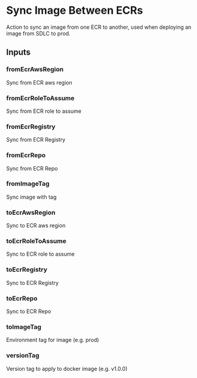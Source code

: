 # Sync Image Between ECRs
Action to sync an image from one ECR to another, used when deploying an image from SDLC to prod.

## Inputs

### fromEcrAwsRegion
Sync from ECR aws region

### fromEcrRoleToAssume
Sync from ECR role to assume

### fromEcrRegistry
Sync from ECR Registry

### fromEcrRepo
Sync from ECR Repo

### fromImageTag
Sync image with tag

### toEcrAwsRegion
Sync to ECR aws region

### toEcrRoleToAssume
Sync to ECR role to assume

### toEcrRegistry
Sync to ECR Registry

### toEcrRepo
Sync to ECR Repo

### toImageTag
Environment tag for image (e.g. prod)

### versionTag
Version tag to apply to docker image (e.g. v1.0.0)
